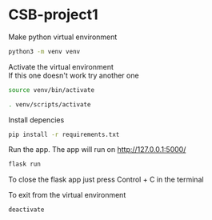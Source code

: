 # CSB-project1

Make python virtual environment
```bash
python3 -m venv venv
```
Activate the virtual environment<br>
If this one doesn't work try another one
```bash
source venv/bin/activate
```
```bash
. venv/scripts/activate
```
Install depencies
```bash
pip install -r requirements.txt
```
Run the app. The app will run on http://127.0.0.1:5000/
```bash
flask run
```
To close the flask app just press Control + C in the terminal

To exit from the virtual environment
```bash
deactivate
```

